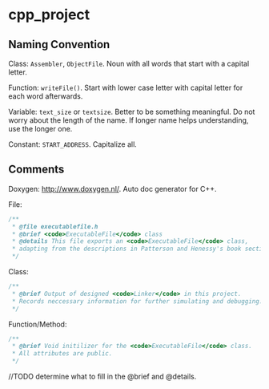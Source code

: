 # cpp_project



## Naming Convention

Class: `Assembler`, `ObjectFile`. Noun with all words that start with a capital letter.

Function: `writeFile()`. Start with lower case letter with capital letter for each word afterwards.

Variable: `text_size` or `textsize`. Better to be something meaningful. Do not worry about the length of the name. If longer name helps understanding, use the longer one.

Constant: `START_ADDRESS`. Capitalize all.



## Comments

Doxygen: http://www.doxygen.nl/. Auto doc generator for C++.



File:

```cpp
/**
 * @file executablefile.h
 * @brief <code>ExecutableFile</code> class
 * @details This file exports an <code>ExecutableFile</code> class,
 * adapting from the descriptions in Patterson and Henessy's book section 2.12.
 */
```



Class:

```cpp
/**
 * @brief Output of designed <code>Linker</code> in this project.
 * Records neccessary information for further simulating and debugging.
 */
```



Function/Method:

```cpp
/**
 * @brief Void initilizer for the <code>ExecutableFile</code> class.
 * All attributes are public.
 */
```



//TODO determine what to fill in the @brief and @details.